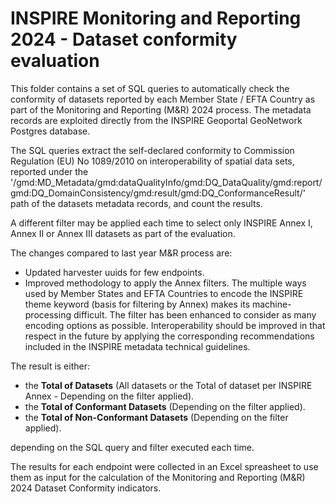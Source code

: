 # INSPIRE Monitoring and Reporting 2024 - Dataset conformity evaluation

This folder contains a set of SQL queries to automatically check the conformity of datasets reported by each Member State / EFTA Country as part of the Monitoring and Reporting (M&R) 2024 process. The metadata records are exploited directly from the INSPIRE Geoportal GeoNetwork Postgres database.

The SQL queries extract the self-declared conformity to Commission Regulation (EU) No 1089/2010 on interoperability of spatial data sets, reported under the '/gmd:MD_Metadata/gmd:dataQualityInfo/gmd:DQ_DataQuality/gmd:report/gmd:DQ_DomainConsistency/gmd:result/gmd:DQ_ConformanceResult/' path of the datasets metadata records, and count the results.

A different filter may be applied each time to select only INSPIRE Annex I, Annex II or Annex III datasets as part of the evaluation.

The changes compared to last year M&R process are:
* Updated harvester uuids for few endpoints.
* Improved methodology to apply the Annex filters. The multiple ways used by Member States and EFTA Countries to encode the INSPIRE theme keyword (basis for filtering by Annex) makes its machine-processing difficult. The filter has been enhanced to consider as many encoding options as possible. Interoperability should be improved in that respect in the future by applying the corresponding recommendations included in the INSPIRE metadata technical guidelines.  

The result is either: 

* the **Total of Datasets** (All datasets or the Total of dataset per INSPIRE Annex - Depending on the filter applied).
* the **Total of Conformant Datasets** (Depending on the filter applied).
* the **Total of Non-Conformant Datasets** (Depending on the filter applied).

depending on the SQL query and filter executed each time.

The results for each endpoint were collected in an Excel spreasheet to use them as input for the calculation of the Monitoring and Reporting (M&R) 2024 Dataset Conformity indicators. 
